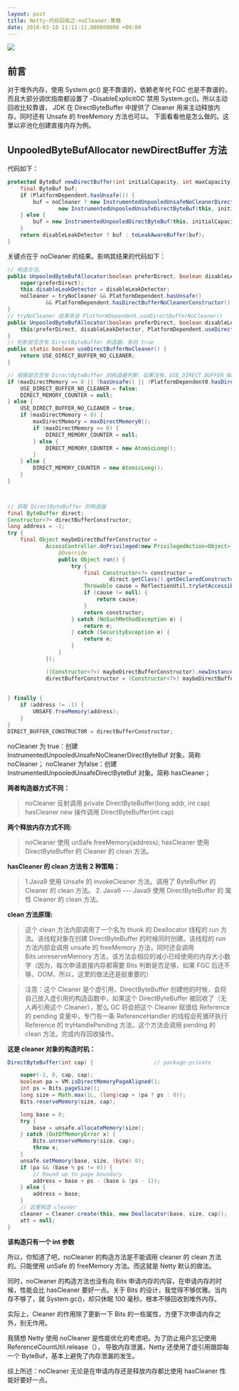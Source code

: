 ```yaml
---
layout: post
title: Netty-内存回收之-noCleaner-策略
date: 2018-03-18 11:11:11.000000000 +09:00
---
```

![](https://upload-images.jianshu.io/upload_images/4236553-d1c7aa1b05f873a2.jpg?imageMogr2/auto-orient/strip%7CimageView2/2/w/1240)


## 前言

对于堆外内存，使用 System.gc() 是不靠谱的，依赖老年代 FGC 也是不靠谱的，而且大部分调优指南都设置了 -DisableExplicitGC 禁用 System.gc()。所以主动回收比较靠谱， JDK 在 DirectByteBuffer 中提供了 Cleaner 用来主动释放内存。同时还有 Unsafe 的 freeMemory 方法也可以。 下面看看他是怎么做的。这里以非池化创建直接内存为例。


##  UnpooledByteBufAllocator  newDirectBuffer 方法

代码如下：

````java
protected ByteBuf newDirectBuffer(int initialCapacity, int maxCapacity) {
    final ByteBuf buf;
    if (PlatformDependent.hasUnsafe()) {
        buf = noCleaner ? new InstrumentedUnpooledUnsafeNoCleanerDirectByteBuf(this, initialCapacity, maxCapacity) :
                new InstrumentedUnpooledUnsafeDirectByteBuf(this, initialCapacity, maxCapacity);
    } else {
        buf = new InstrumentedUnpooledDirectByteBuf(this, initialCapacity, maxCapacity);
    }
    return disableLeakDetector ? buf : toLeakAwareBuffer(buf);
}
````

关键点在于 noCleaner 的结果。影响其结果的代码如下：

````java
// 构造方法，
public UnpooledByteBufAllocator(boolean preferDirect, boolean disableLeakDetector, boolean tryNoCleaner) {
    super(preferDirect);
    this.disableLeakDetector = disableLeakDetector;
    noCleaner = tryNoCleaner && PlatformDependent.hasUnsafe()
            && PlatformDependent.hasDirectBufferNoCleanerConstructor();
}
// tryNoCleaner 结果来自 PlatformDependent.useDirectBufferNoCleaner()
public UnpooledByteBufAllocator(boolean preferDirect, boolean disableLeakDetector) {
    this(preferDirect, disableLeakDetector, PlatformDependent.useDirectBufferNoCleaner());
}
// 判断是否含有 DirectByteBuffer 构造器，有则 true
public static boolean useDirectBufferNoCleaner() {
    return USE_DIRECT_BUFFER_NO_CLEANER;
}

// 根据是否含有 DirectByteBuffer 的构造器判断，如果没有，USE_DIRECT_BUFFER_NO_CLEANER=false
if (maxDirectMemory == 0 || !hasUnsafe() || !PlatformDependent0.hasDirectBufferNoCleanerConstructor()) {
    USE_DIRECT_BUFFER_NO_CLEANER = false;
    DIRECT_MEMORY_COUNTER = null;
} else {
    USE_DIRECT_BUFFER_NO_CLEANER = true;
    if (maxDirectMemory < 0) {
        maxDirectMemory = maxDirectMemory0();
        if (maxDirectMemory <= 0) {
            DIRECT_MEMORY_COUNTER = null;
        } else {
            DIRECT_MEMORY_COUNTER = new AtomicLong();
        }
    } else {
        DIRECT_MEMORY_COUNTER = new AtomicLong();
    }
}



// 获取 DirectByteBuffer 的构造器
final ByteBuffer direct;
Constructor<?> directBufferConstructor;
long address = -1;
try {
    final Object maybeDirectBufferConstructor =
            AccessController.doPrivileged(new PrivilegedAction<Object>() {
                @Override
                public Object run() {
                    try {
                        final Constructor<?> constructor =
                                direct.getClass().getDeclaredConstructor(long.class, int.class);
                        Throwable cause = ReflectionUtil.trySetAccessible(constructor, true);
                        if (cause != null) {
                            return cause;
                        }
                        return constructor;
                    } catch (NoSuchMethodException e) {
                        return e;
                    } catch (SecurityException e) {
                        return e;
                    }
                }
            });

            ((Constructor<?>) maybeDirectBufferConstructor).newInstance(address, 1);
            directBufferConstructor = (Constructor<?>) maybeDirectBufferConstructor;
         
    
} finally {
    if (address != -1) {
        UNSAFE.freeMemory(address);
    }
}
DIRECT_BUFFER_CONSTRUCTOR = directBufferConstructor;

````

noCleaner  为 true：创建 InstrumentedUnpooledUnsafeNoCleanerDirectByteBuf 对象。简称 noCleaner；
noCleaner  为false：创建 InstrumentedUnpooledUnsafeDirectByteBuf 对象。简称 hasCleaner；



**两者构造器方式不同：**
> noCleaner 反射调用 private DirectByteBuffer(long addr, int cap)
hasCleaner new 操作调用 DirectByteBuffer(int cap)

**两个释放内存方式不同:**
> noCleaner  使用 unSafe.freeMemory(address);
hasCleaner  使用 DirectByteBuffer 的 Cleaner 的 clean 方法。


**hasCleaner   的 clean 方法有 2 种策略：**
>  1.Java9 使用 Unsafe 的 invokeCleaner 方法。调用了 ByteBuffer 的 Cleaner 的 clean 方法。
    2. Java6 --- Java9 使用 DirectByteBuffer 的 属性 Cleaner 的 clean 方法。

**clean 方法原理:**

> 这个 clean 方法内部调用了一个名为 thunk 的 Deallocator 线程的 run 方法。该线程对象在创建 DirectByteBuffer 的时候同时创建。该线程的 run 方法内部会调用 unsafe 的 freeMemory 方法，同时还会调用 Bits.unreserveMemory 方法，该方法会相应的减小已经使用的内存大小数字（因为，每次申请直接内存都需要 Bits 判断是否足够，如果 FGC 后还不够，OOM，所以，这里的做法还是挺重要的）

>注意：这个 Cleaner 是个虚引用，DirectByteBuffer  创建他的时候，会将自己放入虚引用的构造函数中，如果这个 DirectByteBuffer  被回收了（无人再引用这个 Cleaner），那么 GC 将会把这个 Cleaner 赋值给 Reference 的 pending 变量中，专门有一条 ReferenceHandler 的线程会死循环执行 Reference 的 tryHandlePending 方法，这个方法会调用 pending 的 clean 方法，完成内存回收操作。


**这是 cleaner 对象的构造时机：**

````java
DirectByteBuffer(int cap) {                   // package-private

    super(-1, 0, cap, cap);
    boolean pa = VM.isDirectMemoryPageAligned();
    int ps = Bits.pageSize();
    long size = Math.max(1L, (long)cap + (pa ? ps : 0));
    Bits.reserveMemory(size, cap);

    long base = 0;
    try {
        base = unsafe.allocateMemory(size);
    } catch (OutOfMemoryError x) {
        Bits.unreserveMemory(size, cap);
        throw x;
    }
    unsafe.setMemory(base, size, (byte) 0);
    if (pa && (base % ps != 0)) {
        // Round up to page boundary
        address = base + ps - (base & (ps - 1));
    } else {
        address = base;
    }
    // 这里构造 cleaner
    cleaner = Cleaner.create(this, new Deallocator(base, size, cap));
    att = null;
}

`````

**该构造只有一个 int 参数**


所以，你知道了吧，noCleaner 的构造方法是不能调用 cleaner 的 clean 方法的。只能使用 unSafe 的 freeMemory 方法。而这就是 Netty 默认的做法。

同时，noCleaner  的构造方法也没有向 Bits 申请内存的内容，在申请内存的时候，性能会比 hasCleaner  要好一点。关于 Bits 的设计，我觉得不够优雅。当内存不够了，就 System.gc()，却只休眠 100 毫秒。根本不够回收到堆外内存。

实际上，Cleaner 的作用除了更新一下 Bits 的一些属性，方便下次申请内存之外，别无作用。

我猜想 Netty 使用 noCleaner  是性能优化的考虑吧。为了防止用户忘记使用 ReferenceCountUtil.release（）， 导致内存泄漏，Netty 还使用了虚引用跟踪每一个 ByteBuf，基本上避免了内存泄漏的发生。

综上所述：noCleaner  无论是在申请内存还是释放内存都比使用 hasCleaner  性能好要好一点。

































